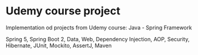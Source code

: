# Udemy course project

Implementation od projects from Udemy course: Java - Spring Framework  

Spring 5, Spring Boot 2, Data, Web, Dependency Injection, AOP, Security, Hibernate, JUnit, Mockito, AssertJ, Maven
